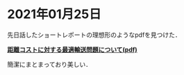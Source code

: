 # 2021年01月25日 


先日話したショートレポートの理想形のようなpdfを見つけた．


**[距離コストに対する最適輸送問題について(pdf)](https://www.math.sci.hokudai.ac.jp/~wakate/mcyr/2020/pdf/kobayashi_shinichiro.pdf)**



簡潔にまとまっており美しい．